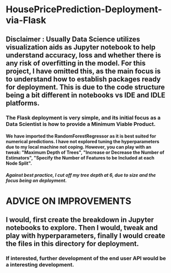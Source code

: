 # HousePricePrediction-Deployment-via-Flask

## Disclaimer :  Usually Data Science utilizes visualization aids as Jupyter notebook to help understand accuracy, loss and whether there is any risk of overfitting in the model. For this project, I have omitted this, as the main focus is to understand how to establish packages ready for deployment. This is due to the code structure being a bit different in notebooks vs IDE and IDLE platforms.

### The Flask deployment is very simple, and its initial focus as a Data Scientist is how to provide a Minimum Viable Product.

#### We have imported the RandomForestRegressor as it is best suited for numerical predictions. I have not explored tuning the hyperparameters due to my local machine not coping. However, you can play with an tweak: "Maximum Depth of Trees", "Increase or Decrease the Number of Estimators", "Specify the Number of Features to be Included at each Node Split".

##### Against best practice, I cut off my tree depth at 6, due to size and the focus being on deployment.

# ADVICE ON IMPROVEMENTS #

## I would, first create the breakdown in Jupyter notebooks to explore. Then I would, tweak and play with hyperparameters, finally I would create the files in this directory for deployment.

### If interested, further development of the end user API would be a interesting development.
